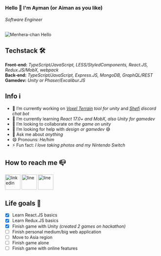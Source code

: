 ### Hello 👋 I'm Ayman (or Aiman as you like)
###### *Software Engineer*

![Menhera-chan Hello](https://i.pinimg.com/originals/03/1d/1c/031d1c30843683ff843a9fd52b5b5796.png)

## Techstack 🛠
**Front-end:** *TypeScript/JavaScript, LESS/StyledComponents, React.JS, Redux.JS/MobX, webpack*  
**Back-end:** *TypeScript/JavaScript, Express.JS, MongoDB, GraphQL/REST*  
**Gamedev:** *Unity or Phaser/Excalibur.JS*

## Info ℹ️
- 🔭 I’m currently working on *[Voxel Terrain](https://github.com/AymanDev/Voxel-Terrain) tool for unity* and *[Shefi](https://github.com/AymanDev/Shefi) discord chat bot*
- 🌱 I’m currently learning *React 17.0+ and MobX, also Unity for gamedev*
- 👯 I’m looking to collaborate on *the game on unity*
- 🤔 I’m looking for help with *design or gamedev* 😅
- 💬 Ask me about *anything*
- 😄 Pronouns: *He/him*
- ⚡ Fun fact: *I love taking photos and my Nintendo Switch*

## How to reach me 📪
[<img src="https://simpleicons.org/icons/linkedin.svg" alt='linkedin' height='50'>](https://www.linkedin.com/in/aymandev/) [<img src="https://simpleicons.org/icons/line.svg" alt='line' height='50'>](https://line.me/ti/p/MbYBV0P406) [<img src="https://simpleicons.org/icons/telegram.svg" alt='line' height='50'>](http://t.me/AymanDev) 


## Life goals 📝
- [X] Learn React.JS basics
- [X] Learn Redux.JS basics
- [X] Finish game with Unity *(created 2 games on hackathon)*
- [ ] Finish personal medium/big web application
- [ ] Move to Asia region
- [ ] Finish game alone
- [ ] Finish game with online features

